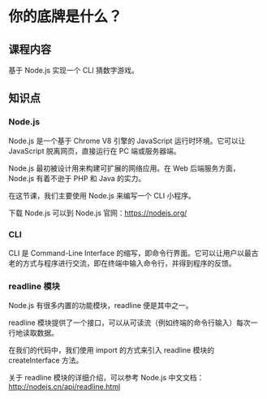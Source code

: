 # 你的底牌是什么？

## 课程内容

基于 Node.js 实现一个 CLI 猜数字游戏。

## 知识点

### Node.js

Node.js 是一个基于 Chrome V8 引擎的 JavaScript 运行时环境。它可以让 JavaScript 脱离网页，直接运行在 PC 端或服务器端。

Node.js 最初被设计用来构建可扩展的网络应用。在 Web 后端服务方面，Node.js 有着不逊于 PHP 和 Java 的实力。

在这节课，我们主要使用 Node.js 来编写一个 CLI 小程序。

下载 Node.js 可以到 Node.js 官网：https://nodejs.org/

### CLI

CLI 是 Command-Line Interface 的缩写，即命令行界面。它可以让用户以最古老的方式与程序进行交流，即在终端中输入命令行，并得到程序的反馈。

### readline 模块

Node.js 有很多内置的功能模块，readline 便是其中之一。

readline 模块提供了一个接口，可以从可读流（例如终端的命令行输入）每次一行地读取数据。

在我们的代码中，我们使用 import 的方式来引入 readline 模块的 createInterface 方法。

关于 readline 模块的详细介绍，可以参考 Node.js 中文文档：http://nodejs.cn/api/readline.html

